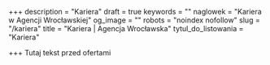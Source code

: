 +++
description = "Kariera"
draft = true
keywords = ""
naglowek = "Kariera w Agencji Wrocławskiej"
og_image = ""
robots = "noindex nofollow"
slug = "/kariera"
title = "Kariera | Agencja Wrocławska"
tytul_do_listowania = "Kariera"


+++
Tutaj tekst przed ofertami